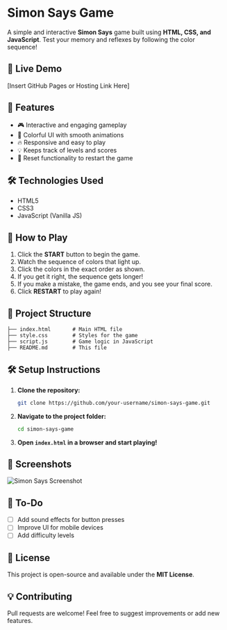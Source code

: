 # Simon Says Game

A simple and interactive **Simon Says** game built using **HTML, CSS, and JavaScript**. Test your memory and reflexes by following the color sequence!

## 🚀 Live Demo
[Insert GitHub Pages or Hosting Link Here]

## 📌 Features
- 🎮 Interactive and engaging gameplay
- 🌈 Colorful UI with smooth animations
- 🔥 Responsive and easy to play
- 💡 Keeps track of levels and scores
- 🔄 Reset functionality to restart the game

## 🛠️ Technologies Used
- HTML5
- CSS3
- JavaScript (Vanilla JS)

## 📜 How to Play
1. Click the **START** button to begin the game.
2. Watch the sequence of colors that light up.
3. Click the colors in the exact order as shown.
4. If you get it right, the sequence gets longer!
5. If you make a mistake, the game ends, and you see your final score.
6. Click **RESTART** to play again!

## 📂 Project Structure
```
├── index.html       # Main HTML file
├── style.css        # Styles for the game
├── script.js        # Game logic in JavaScript
├── README.md        # This file
```

## 🛠️ Setup Instructions
1. **Clone the repository:**
   ```sh
   git clone https://github.com/your-username/simon-says-game.git
   ```
2. **Navigate to the project folder:**
   ```sh
   cd simon-says-game
   ```
3. **Open `index.html` in a browser and start playing!**

## 🎨 Screenshots
![Simon Says Screenshot](screenshot.png)

## 📌 To-Do
- [ ] Add sound effects for button presses
- [ ] Improve UI for mobile devices
- [ ] Add difficulty levels

## 📝 License
This project is open-source and available under the **MIT License**.

## 💡 Contributing
Pull requests are welcome! Feel free to suggest improvements or add new features.



